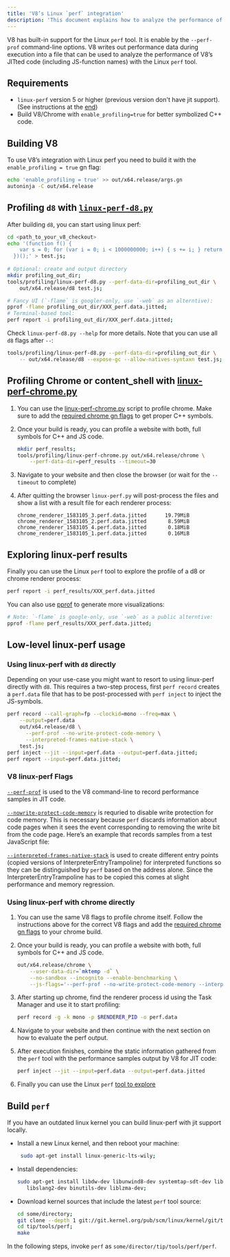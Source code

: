 ```yaml
---
title: 'V8’s Linux `perf` integration'
description: 'This document explains how to analyze the performance of V8’s JITted code with the Linux `perf` tool.'
---
```

V8 has built-in support for the Linux `perf` tool. It is enable by the `--perf-prof` command-line options.
V8 writes out performance data during execution into a file that can be used to analyze the performance of V8’s JITted code (including JS-function names) with the Linux `perf` tool.

## Requirements

- `linux-perf` version 5 or higher (previous version don't have jit support). (See instructions at the [end](#build-perf))
- Build V8/Chrome with `enable_profiling=true` for better symbolized C++ code.

## Building V8

To use V8’s integration with Linux perf you need to build it with the `enable_profiling = true` gn flag:

```bash
echo 'enable_profiling = true' >> out/x64.release/args.gn
autoninja -C out/x64.release
```

## Profiling `d8` with [`linux-perf-d8.py`](https://source.chromium.org/search?q=linux-perf-d8.py)

After building `d8`, you can start using linux perf:

```bash
cd <path_to_your_v8_checkout>
echo '(function f() {
    var s = 0; for (var i = 0; i < 1000000000; i++) { s += i; } return s;
  })();' > test.js;
  
# Optional: create and output directory
mkdir profiling_out_dir;
tools/profiling/linux-perf-d8.py --perf-data-dir=profiling_out_dir \
    out/x64.release/d8 test.js;

# Fancy UI (`-flame` is googler-only, use `-web` as an alterntive):
pprof -flame profiling_out_dir/XXX_perf.data.jitted;
# Terminal-based tool:
perf report -i profiling_out_dir/XXX_perf.data.jitted;
```

Check `linux-perf-d8.py --help` for more details. Note that you can use all `d8` flags after `--`:

```bash
tools/profiling/linux-perf-d8.py --perf-data-dir=profiling_out_dir \
    -- out/x64.release/d8 --expose-gc --allow-natives-syntaxn test.js;
```


## Profiling Chrome or content_shell with [linux-perf-chrome.py](https://source.chromium.org/search?q=linux-perf-chrome.py)

1. You can use the [linux-perf-chrome.py](https://source.chromium.org/search?q=linux-perf-chrome.py) script to profile chrome. Make sure to add the [required chrome gn flags](https://chromium.googlesource.com/chromium/src/+/master/docs/profiling.md#General-checkout-setup) to get proper C++ symbols.

1. Once your build is ready, you can profile a website with both, full symbols for C++ and JS code.

    ```bash
    mkdir perf_results;
    tools/profiling/linux-perf-chrome.py out/x64.release/chrome \
        --perf-data-dir=perf_results --timeout=30
    ```

1. Navigate to your website and then close the browser (or wait for the `--timeout` to complete)
1. After quitting the browser `linux-perf.py` will post-process the files and show a list with a result file for each renderer process:
  
   ```
   chrome_renderer_1583105_3.perf.data.jitted      19.79MiB
   chrome_renderer_1583105_2.perf.data.jitted       8.59MiB
   chrome_renderer_1583105_4.perf.data.jitted       0.18MiB
   chrome_renderer_1583105_1.perf.data.jitted       0.16MiB
   ```

## Exploring linux-perf results

Finally you can use the Linux `perf` tool to explore the profile of a d8 or chrome renderer process:

```bash
perf report -i perf_results/XXX_perf.data.jitted
```

You can also use [pprof](https://github.com/google/pprof) to generate more visualizations:

```bash
# Note: `-flame` is google-only, use `-web` as a public alterntive:
pprof -flame perf_results/XXX_perf.data.jitted;
```

## Low-level linux-perf usage

### Using linux-perf with `d8` directly

Depending on your use-case you might want to resort to using linux-perf directly with `d8`.
This requires a two-step process, first `perf record` creates a `perf.data` file that has to be post-processed with `perf inject` to inject the JS-symbols.

``` bash
perf record --call-graph=fp --clockid=mono --freq=max \
    --output=perf.data
    out/x64.release/d8 \
      --perf-prof --no-write-protect-code-memory \
      --interpreted-frames-native-stack \
    test.js;
perf inject --jit --input=perf.data --output=perf.data.jitted;
perf report --input=perf.data.jitted;
```

### V8 linux-perf Flags

[`--perf-prof`](https://source.chromium.org/search?q=FLAG_perf_prof) is used to the V8 command-line to record performance samples in JIT code.

[`--nowrite-protect-code-memory`](https://source.chromium.org/search?q=FLAG_nowrite_protect_code_memory) is requried to disable write protection for code memory. This is necessary because `perf` discards information about code pages when it sees the event corresponding to removing the write bit from the code page. Here’s an example that records samples from a test JavaScript file:

[`--interpreted-frames-native-stack`](https://source.chromium.org/search?q=FLAG_interpreted_frames_native_stack) is used to create different entry points (copied versions of InterpreterEntryTrampoline) for interpreted functions so they can be distinguished by `perf` based on the address alone. Since the InterpreterEntryTrampoline has to be copied this comes at slight performance and memory regression.


### Using linux-perf with chrome directly

1. You can use the same V8 flags to profile chrome itself. Follow the instructions above for the correct V8 flags and add the [required chrome gn flags](https://chromium.googlesource.com/chromium/src/+/master/docs/profiling.md#General-checkout-setup) to your chrome build.

1. Once your build is ready, you can profile a website with both, full symbols for C++ and JS code.

    ```bash
    out/x64.release/chrome \
        --user-data-dir=`mktemp -d` \
        --no-sandbox --incognito --enable-benchmarking \
        --js-flags='--perf-prof --no-write-protect-code-memory --interpreted-frames-native-stack'
    ```

1. After starting up chrome, find the renderer process id using the Task Manager and use it to start profiling:

    ```bash
    perf record -g -k mono -p $RENDERER_PID -o perf.data
    ```

1. Navigate to your website and then continue with the next section on how to evaluate the perf output.

1. After execution finishes, combine the static information gathered from the `perf` tool with the performance samples output by V8 for JIT code:

   ```bash
   perf inject --jit --input=perf.data --output=perf.data.jitted
   ```

1. Finally you can use the Linux `perf` [tool to explore](#Explore-linux-perf-results)

## Build `perf`

If you have an outdated linux kernel you can build linux-perf with jit support locally.

- Install a new Linux kernel, and then reboot your machine:

  ```bash
   sudo apt-get install linux-generic-lts-wily;
  ```

- Install dependencies:

  ```bash
  sudo apt-get install libdw-dev libunwind8-dev systemtap-sdt-dev libaudit-dev \
     libslang2-dev binutils-dev liblzma-dev;
  ```

- Download kernel sources that include the latest `perf` tool source:

  ```bash
  cd some/directory;
  git clone --depth 1 git://git.kernel.org/pub/scm/linux/kernel/git/tip/tip.git;
  cd tip/tools/perf;
  make
  ```

In the following steps, invoke `perf` as `some/director/tip/tools/perf/perf`.
